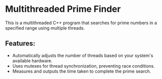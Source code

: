 # Multithreaded Prime Finder

This is a multithreaded C++ program that searches for prime numbers in a specified range using multiple threads.

## Features:
- Automatically adjusts the number of threads based on your system's available hardware.
- Uses mutexes for thread synchronization, preventing race conditions.
- Measures and outputs the time taken to complete the prime search.
